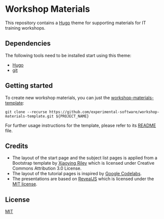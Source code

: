 # Workshop Materials

This repository contains a [Hugo](https://gohugo.io) theme for supporting materials for IT training workshops.

## Dependencies

The following tools need to be installed start using this theme:

- [Hugo](https://gohugo.io/getting-started/quick-start/)
- [git](https://git-scm.com/downloads)

## Getting started

To create new workshop materials, you can just the [workshop-materials-template](https://github.com/experimental-software/workshop-materials-template):

```
git clone --recurse https://github.com/experimental-software/workshop-materials-template.git ${PROJECT_NAME}
```

For further usage instructions for the template, please refer to its [README](https://github.com/experimental-software/workshop-materials-template/blob/master/README.md) file.


## Credits

- The layout of the start page and the subject list pages is applied from a Bootstrap template by [Xiaoying Riley](https://themes.3rdwavemedia.com/) which is licensed under Creative Commons Attribution 3.0 License.
- The layout of the tutorial pages is inspired by [Google Codelabs](https://github.com/googlecodelabs/tools).
- The presentations are based on [RevealJS](https://revealjs.com/) which is licensed under the [MIT license](https://github.com/hakimel/reveal.js/blob/master/LICENSE).

## License

[MIT](./LICENSE)
